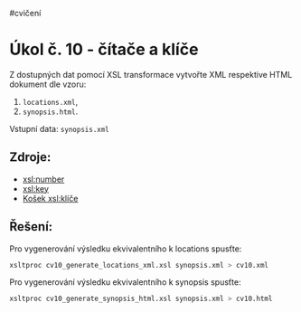#cvičení 
# Úkol č. 10 - čítače a klíče
Z dostupných dat pomocí XSL transformace vytvořte XML respektive HTML dokument dle vzoru:
1) `locations.xml`,
2) `synopsis.html`.

Vstupní data: `synopsis.xml`

## Zdroje:
- [xsl:number](https://www.w3schools.com/xml/ref_xsl_el_number.asp)
- [xsl:key](https://www.w3schools.com/xml/ref_xsl_el_key.asp)
- [Košek xsl:klíče](https://www.kosek.cz/xml/xslt/klice.html)

## Řešení:

Pro vygenerování výsledku ekvivalentního k locations spusťte:
```bash
xsltproc cv10_generate_locations_xml.xsl synopsis.xml > cv10.xml
```

Pro vygenerování výsledku ekvivalentního k synopsis spusťte:
```bash
xsltproc cv10_generate_synopsis_html.xsl synopsis.xml > cv10.html
```